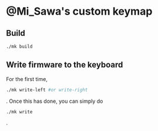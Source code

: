 # @Mi_Sawa's custom keymap

## Build
```sh
./mk build
```

## Write firmware to the keyboard
For the first time,
```sh
./mk write-left #or write-right
```
. Once this has done, you can simply do
```sh
./mk write
```
.

